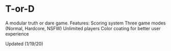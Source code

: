 # T-or-D
A modular truth or dare game.
 Features:
  Scoring system
  Three game modes (Normal, Hardcore, NSFW)
  Unlimited players
  Color coating for better user experience
  
Updated (1/19/20)
